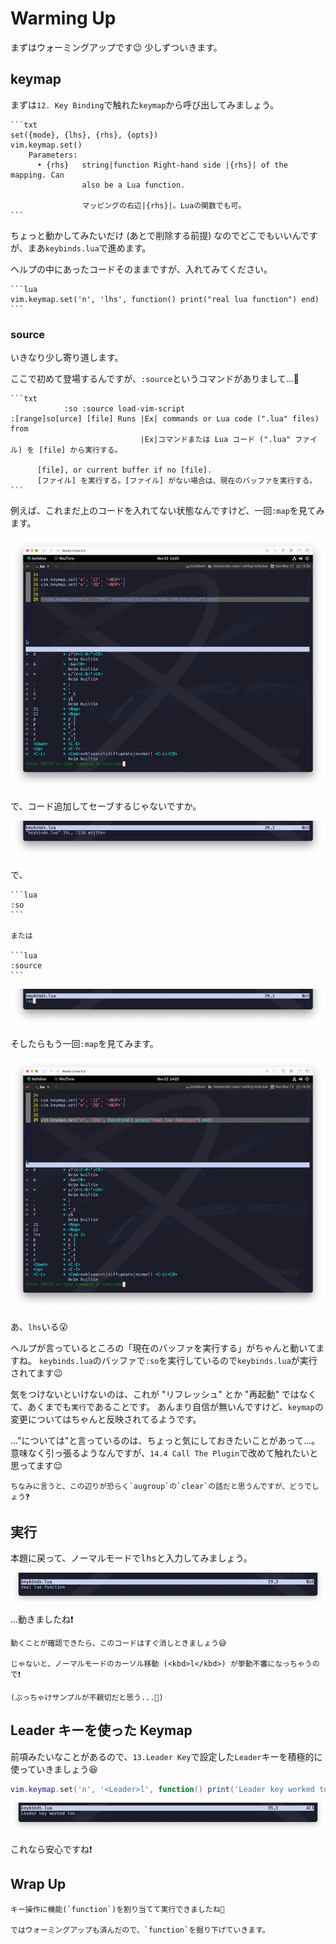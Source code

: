 # Warming Up

まずはウォーミングアップです😉 少しずついきます。

## keymap

まずは`12. Key Binding`で触れた`keymap`から呼び出してみましょう。

~~~admonish info title=":h keymap.set"
```txt
set({mode}, {lhs}, {rhs}, {opts})                           vim.keymap.set()
    Parameters:
      • {rhs}   string|function Right-hand side |{rhs}| of the mapping. Can
                also be a Lua function.

                マッピングの右辺|{rhs}|。Luaの関数でも可。
```
~~~

ちょっと動かしてみたいだけ (あとで削除する前提) なのでどこでもいいんですが、まあ`keybinds.lua`で進めます。

ヘルプの中にあったコードそのままですが、入れてみてください。

~~~admonish example
```lua
vim.keymap.set('n', 'lhs', function() print("real lua function") end)
```
~~~

### source

いきなり少し寄り道します。

ここで初めて登場するんですが、`:source`というコマンドがありまして...🤔

~~~admonish info title=":h source"
```txt
            :so :source load-vim-script
:[range]so[urce] [file]	Runs |Ex| commands or Lua code (".lua" files) from
                             |Ex|コマンドまたは Lua コード (".lua" ファイル) を [file] から実行する。

      [file], or current buffer if no [file].
      [ファイル] を実行する。[ファイル] がない場合は、現在のバッファを実行する。
```
~~~

例えば、これまだ上のコードを入れてない状態なんですけど、一回`:map`を見てみます。

![source1](img/source1.webp)

で、コード追加してセーブするじゃないですか。

![source2](img/source2.webp)

で、

~~~admonish quote title="Command"
```lua
:so
```

または

```lua
:source
```
~~~

![source3](img/source3.webp)

そしたらもう一回`:map`を見てみます。

![source4](img/source4.webp)

あ、`lhs`いる😮

ヘルプが言っているところの「現在のバッファを実行する」がちゃんと動いてますね。
`keybinds.lua`のバッファで`:so`を実行しているので`keybinds.lua`が実行されてます😉

気をつけないといけないのは、これが "リフレッシュ" とか "再起動" ではなくて、あくまでも`実行`であることです。
あんまり自信が無いんですけど、`keymap`の変更についてはちゃんと反映されてるようです。

..."については"と言っているのは、ちょっと気にしておきたいことがあって...。
意味なく引っ張るようなんですが、`14.4 Call The Plugin`で改めて触れたいと思ってます😌

```admonish tip
ちなみに言うと、この辺りが恐らく`augroup`の`clear`の話だと思うんですが、どうでしょう❓
```

## 実行

本題に戻って、ノーマルモードで<kbd>l</kbd><kbd>h</kbd><kbd>s</kbd>と入力してみましょう。

![call-function1](img/call-function1.webp)

...動きましたね❗

```admonish warning
動くことが確認できたら、このコードはすぐ消しときましょう😅

じゃないと、ノーマルモードのカーソル移動 (<kbd>l</kbd>) が挙動不審になっちゃうので❗

(ぶっちゃけサンプルが不親切だと思う...🤫)
```

## Leader キーを使った Keymap

前項みたいなことがあるので、`13.Leader Key`で設定した`Leader`キーを積極的に使っていきましょう😆

```lua
vim.keymap.set('n', '<Leader>l', function() print('Leader key worked too.') end)
```

![call-function2](img/call-function2.webp)

これなら安心ですね❗

## Wrap Up

```admonish success
キー操作に機能(`function`)を割り当てて実行できましたね🤗

ではウォーミングアップも済んだので、`function`を掘り下げていきます。
```

